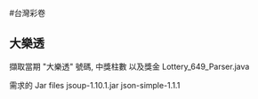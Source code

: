#台灣彩卷

## 大樂透
擷取當期 "大樂透" 號碼, 中獎柱數 以及獎金
Lottery_649_Parser.java

需求的 Jar files
jsoup-1.10.1.jar 
json-simple-1.1.1
